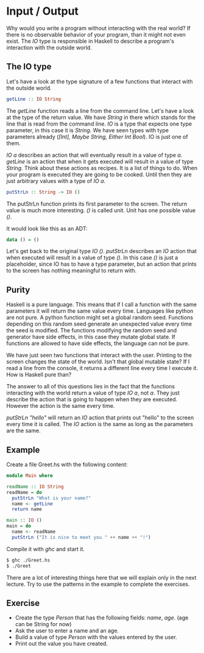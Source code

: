 # Input / Output

Why would you write a program without interacting with the real world?  If there
is no observable behavior of your program, than it might not even exist.  The *IO*
type is responsible in Haskell to describe a program's interaction with the
outside world.

## The IO type

Let's have a look at the type signature of a few functions that interact with
the outside world.

``` haskell
getLine :: IO String
```

The *getLine* function reads a line from the command line.  Let's have a look at
the type of the return value.  We have *String* in there which stands for the
line that is read from the command line.  *IO* is a type that expects one type
parameter, in this case it is *String*. We have seen types with type parameters
already (*[Int], Maybe String, Either Int Bool*).  IO is just one of them.

*IO a* describes an action that will eventually result in a value of type *a*.
*getLine* is an action that when it gets executed will result in a value of type
*String*.  Think about these actions as recipes.  It is a list of things to do.
When your program is executed they are going to be cooked.  Until then they are
just arbitrary values with a type of *IO a*.

``` haskell
putStrLn :: String -> IO ()
```

The putStrLn function prints its first parameter to the screen.  The return
value is much more interesting.  *()* is called unit.  Unit has one possible
value *()*.

It would look like this as an ADT:
``` haskell
data () = ()
```

Let's get back to the original type *IO ()*.  *putStrLn* describes an *IO*
action that when executed will result in a value of type *()*.  In this case
*()* is just a placeholder, since IO has to have a type parameter, but an action
that prints to the screen has nothing meaningful to return with.

## Purity

Haskell is a pure language.  This means that if I call a function with the same
parameters it will return the same value every time.  Languages like python are
not pure.  A python function might set a global random seed.  Functions
depending on this random seed generate an unexpected value every time the seed
is modified.  The functions modifying the random seed and generator have side
effects,  in this case they mutate global state.  If functions are allowed to
have side effects, the language can not be pure.

We have just seen two functions that interact with the user.  Printing to the
screen changes the state of the world.  Isn't that global mutable state?  If I
read a line from the console, it returns a different line every time I execute
it.  How is Haskell pure than?

The answer to all of this questions lies in the fact that the functions
interacting with the world return a value of type *IO a*, not *a*.  They just
describe the action that is going to happen when they are executed.  However the
action is the same every time.

*putStrLn "hello"* will return an *IO* action that prints out "hello" to the
screen every time it is called.  The *IO* action is the same as long as the
parameters are the same.

## Example

Create a file Greet.hs with the following content:
``` haskell
module Main where

readName :: IO String
readName = do
  putStrLn "What is your name?"
  name <- getLine
  return name

main :: IO ()
main = do
  name <- readName
  putStrLn ("It is nice to meet you " ++ name ++ "!")
```

Compile it with *ghc* and start it.

``` bash
$ ghc ./Greet.hs
$ ./Greet
```

There are a lot of interesting things here that we will explain only in the next
lecture.  Try to use the patterns in the example to complete the exercises.

## Exercise
  * Create the type *Person* that has the following fields: *name*, *age*. (age
    can be String for now)
  * Ask the user to enter a name and an age.
  * Build a value of type *Person* with the values entered by the user.
  * Print out the value you have created.
